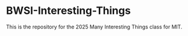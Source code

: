 # BWSI-Interesting-Things
This is the repository for the 2025 Many Interesting Things class for MIT.
